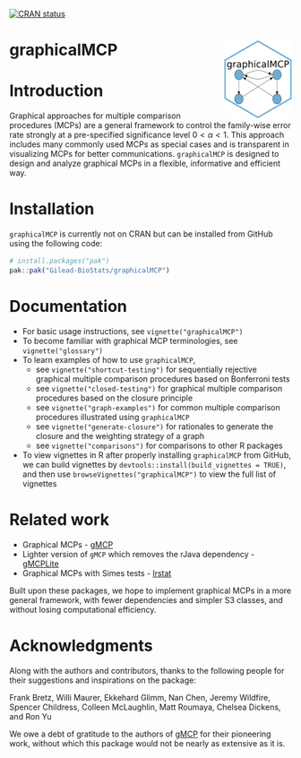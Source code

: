 
<!-- README.md is generated from README.Rmd. Please edit that file -->
<!-- badges: start -->

[![CRAN
status](https://www.r-pkg.org/badges/version/graphicalMCP)](https://cran.r-project.org/package=graphicalMCP)

<!-- badges: end -->

# graphicalMCP <a href="https://gilead-biostats.github.io/graphicalMCP/"><img src="man/figures/logo.png" align="right" height="139" /></a>

# Introduction

Graphical approaches for multiple comparison procedures (MCPs) are a
general framework to control the family-wise error rate strongly at a
pre-specified significance level $0<\alpha<1$. This approach includes
many commonly used MCPs as special cases and is transparent in
visualizing MCPs for better communications. `graphicalMCP` is designed
to design and analyze graphical MCPs in a flexible, informative and
efficient way.

# Installation

`graphicalMCP` is currently not on CRAN but can be installed from GitHub
using the following code:

``` r
# install.packages("pak")
pak::pak("Gilead-BioStats/graphicalMCP")
```

# Documentation

-   For basic usage instructions, see `vignette("graphicalMCP")`
-   To become familiar with graphical MCP terminologies, see
    `vignette("glossary")`
-   To learn examples of how to use `graphicalMCP`,
    -   see `vignette("shortcut-testing")` for sequentially rejective
        graphical multiple comparison procedures based on Bonferroni
        tests
    -   see `vignette("closed-testing")` for graphical multiple
        comparison procedures based on the closure principle
    -   see `vignette("graph-examples")` for common multiple comparison
        procedures illustrated using `graphicalMCP`
    -   see `vignette("generate-closure")` for rationales to generate
        the closure and the weighting strategy of a graph
    -   see `vignette("comparisons")` for comparisons to other R
        packages
-   To view vignettes in R after properly installing `graphicalMCP` from
    GitHub, we can build vignettes by
    `devtools::install(build_vignettes = TRUE)`, and then use
    `browseVignettes("graphicalMCP")` to view the full list of vignettes

# Related work

-   Graphical MCPs - [gMCP](https://cran.r-project.org/package=gMCP)
-   Lighter version of `gMCP` which removes the rJava dependency -
    [gMCPLite](https://cran.r-project.org/package=gMCPLite)
-   Graphical MCPs with Simes tests -
    [lrstat](https://cran.r-project.org/package=lrstat)

Built upon these packages, we hope to implement graphical MCPs in a more
general framework, with fewer dependencies and simpler S3 classes, and
without losing computational efficiency.

# Acknowledgments

Along with the authors and contributors, thanks to the following people
for their suggestions and inspirations on the package:

Frank Bretz, Willi Maurer, Ekkehard Glimm, Nan Chen, Jeremy Wildfire,
Spencer Childress, Colleen McLaughlin, Matt Roumaya, Chelsea Dickens,
and Ron Yu

We owe a debt of gratitude to the authors of
[gMCP](https://cran.r-project.org/package=gMCP) for their pioneering
work, without which this package would not be nearly as extensive as it
is.

